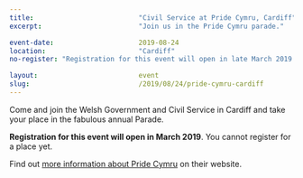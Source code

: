 ```yaml
---
title:  						"Civil Service at Pride Cymru, Cardiff"
excerpt:	  					"Join us in the Pride Cymru parade."

event-date:	 					2019-08-24
location: 						"Cardiff"
no-register: "Registration for this event will open in late March 2019."

layout: 						event
slug:							/2019/08/24/pride-cymru-cardiff
---
```


Come and join the Welsh Government and Civil Service in Cardiff and take your place in the fabulous annual Parade.

**Registration for this event will open in March 2019**. You cannot register for a place yet.

Find out [more information about Pride Cymru](http://www.pridecymru.co.uk/events/event/pride-cymrus-big-weekend/) on their website.